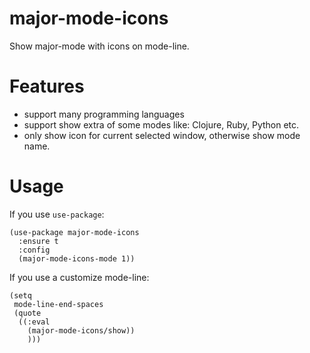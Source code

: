 # major-mode-icons

Show major-mode with icons on mode-line.

# Features

- support many programming languages
- support show extra of some modes like: Clojure, Ruby, Python etc.
- only show icon for current selected window, otherwise show mode name.

# Usage

If you use `use-package`:

```elisp
(use-package major-mode-icons
  :ensure t
  :config
  (major-mode-icons-mode 1))
```

If you use a customize mode-line:

```elisp
(setq
 mode-line-end-spaces
 (quote
  ((:eval
    (major-mode-icons/show))
    )))
```

